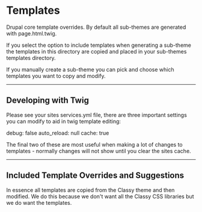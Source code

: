 # Templates

Drupal core template overrides. By default all sub-themes are generated with page.html.twig.

If you select the option to include templates when generating a sub-theme the templates in this directory are copied and placed in your sub-themes templates directory.

If you manually create a sub-theme you can pick and choose which templates you want to copy and modify.

---

## Developing with Twig

Please see your sites services.yml file, there are three important settings you can modify to aid in twig template editing:

  debug: false
  auto_reload: null
  cache: true

The final two of these are most useful when making a lot of changes to templates - normally changes will not show until you clear the sites cache.

---

## Included Template Overrides and Suggestions

In essence all templates are copied from the Classy theme and then modified. We do this because we don't want all the Classy CSS libraries but we do want the templates.

